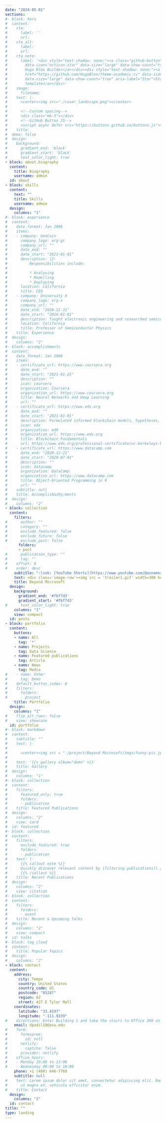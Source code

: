 ```yaml
---
date: "2024-05-01"
sections:
#- block: hero
#  content:
#    cta: 
#      label: ''
#      url: 
#    cta_alt:
#      label: 
#      url: 
#    cta_note:
#      label: '<div style="text-shadow: none;"><a class="github-button" href="https://github.com/Hugo#lox/hugo-blox-builder"
#        data-icon="octicon-star" data-size="large" data-show-count="true" aria-label="Star">Star
#        Hugo Blox Builder</a></div><div style="text-shadow: none;"><a class="github-button"
#        href="https://github.com/HugoBlox/theme-academic-cv" data-icon="octicon-star"
#        data-size="large" data-show-count="true" aria-label="Star">Star the Academic
#        template</a></div>'
#    image:
#      filename:
#    text: |-
#      <center><img src="./cover_landscape.png"></center>
#
#      <!--Custom spacing-->
#      <div class="mb-3"></div>
#      <!--GitHub Button JS-->
#      <script async defer src="https://buttons.github.io/buttons.js"></script>
#    title: 
#  demo: false
#  design:
#    background:
#      gradient_end: 'black'
#      gradient_start: 'black'
#      text_color_light: true
- block: about.biography
  content:
    title: Biography
    username: admin
  id: about
- block: skills
  content:
    text: ""
    title: Skills
    username: admin
  design:
    columns: "1"
#- block: experience
#  content:
#    date_format: Jan 2006
#    items:
#    - company: GenCoin
#      company_logo: org-gc
#      company_url: ""
#      date_end: ""
#      date_start: "2021-01-01"
#      description: |2-
#          Responsibilities include:
#
#          * Analysing
#          * Modelling
#          * Deploying
#      location: California
#      title: CEO
#    - company: University X
#      company_logo: org-x
#      company_url: ""
#      date_end: "2020-12-31"
#      date_start: "2016-01-01"
#      description: Taught electronic engineering and researched semiconductor physics.
#      location: California
#      title: Professor of Semiconductor Physics
#    title: Experience
#  design:
#    columns: "2"
#- block: accomplishments
#  content:
#    date_format: Jan 2006
#    items:
#    - certificate_url: https://www.coursera.org
#      date_end: ""
#      date_start: "2021-01-25"
#      description: ""
#      icon: coursera
#      organization: Coursera
#      organization_url: https://www.coursera.org
#      title: Neural Networks and Deep Learning
#      url: ""
#    - certificate_url: https://www.edx.org
#      date_end: ""
#      date_start: "2021-01-01"
#      description: Formulated informed blockchain models, hypotheses, and use cases.
#      icon: edx
#      organization: edX
#      organization_url: https://www.edx.org
#      title: Blockchain Fundamentals
#      url: https://www.edx.org/professional-certificate/uc-berkeleyx-blockchain-fundamentals
#    - certificate_url: https://www.datacamp.com
#      date_end: "2020-12-21"
#      date_start: "2020-07-01"
#      description: ""
#      icon: datacamp
#      organization: DataCamp
#      organization_url: https://www.datacamp.com
#      title: Object-Oriented Programming in R
#      url: ""
#    subtitle: null
#    title: Accomplish&shy;ments
#  design:
#    columns: "2"
- block: collection
  content:
    filters:
#      author: ""
#      category: ""
#      exclude_featured: false
#      exclude_future: false
#      exclude_past: false
      folders:
      - post
#      publication_type: ""
#      tag: ""
#    offset: 0
#    order: desc
    subtitle: ":link: [YouTube Shorts](https://www.youtube.com/@asnamnat9152/shorts)"
    text: <div class='image-row'><img src = 'trailer1.gif' width=300 height=300/><img src = 'trailer2.gif' width=300 height=300/><img src = 'trailer3.gif' width=300 height=300/></div>
    title: Beyond Microsoft
  design:
    background:
      gradient_end: '#fbf7d3'
      gradient_start: '#fbf7d3'
#      text_color_light: true
    columns: "1"
    view: compact
  id: posts
- block: portfolio
  content:
    buttons:
    - name: All
      tag: '*'
    - name: Projects
      tag: Data Science
    - name: Featured publications
      tag: Article
    - name: News
      tag: Media
#    - name: Other
#      tag: Demo
#    default_button_index: 0
#    filters:
#      folders:
#      - project
    title: Portfolio
  design:
    columns: "1"
#    flip_alt_rows: false
#    view: showcase
  id: portfolio
#- block: markdown
#  content:
#    subtitle: ""
#    text: |-
#
#      <center><img src = "./project/Beyond Microsoft/imgs/funny-pic.jpg" width = 300 height = 300/>&#nbsp;<img src = "./project/Beyond Microsoft/imgs/gif-gallery.gif" width = 300 height = 300/></center#>
#
#    text: '{{< gallery album="demo" >}}'
#    title: Gallery
#  design:
#    columns: "1"
#- block: collection
#  content:
#    filters:
#      featured_only: true
#      folders:
#      - publication
#    title: Featured Publications
#  design:
#    columns: "2"
#    view: card
#  id: featured
#- block: collection
#  content:
#    filters:
#      exclude_featured: true
#      folders:
#      - publication
#    text: |-
#      {{% callout note %}}
#      Quickly discover relevant content by [filtering publications](./publication/).
#      {{% /callout %}}
#    title: Recent Publications
#  design:
#    columns: "2"
#    view: citation
#- block: collection
#  content:
#    filters:
#      folders:
#      - event
#    title: Recent & Upcoming Talks
#  design:
#    columns: "2"
#    view: compact
#  id: talks
#- block: tag_cloud
#  content:
#    title: Popular Topics
#  design:
#    columns: "2"
- block: contact
  content:
    address:
      city: Tempe
      country: United States
      country_code: US
      postcode: "85287"
      region: AZ
      street: 427 E Tyler Mall
    coordinates:
      latitude: "33.4197"
      longitude: "-111.9339"
#    directions: Enter Building 1 and take the stairs to Office 200 on Floor 2
    email: dpadil10@asu.edu
#    form:
#      formspree:
#        id: null
#      netlify:
#        captcha: false
#      provider: netlify
#    office_hours:
#    - Monday 10:00 to 13:00
#    - Wednesday 09:00 to 10:00
    phone: +1 (480) 646-7769
    subtitle: null
#    text: Lorem ipsum dolor sit amet, consectetur adipiscing elit. Nam mi diam, venenatis
#      ut magna et, vehicula efficitur enim.
#    title: Contact
  design:
    columns: "2"
  id: contact
title: ""
type: landing
---
```

